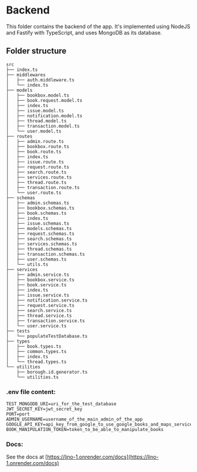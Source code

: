 # Backend

This folder contains the backend of the app. It's implemented using NodeJS and Fastify with TypeScript, and uses MongoDB as its database.

## Folder structure 

```
src
├── index.ts
├── middlewares
│   ├── auth.middleware.ts
│   └── index.ts
├── models
│   ├── bookbox.model.ts
│   ├── book.request.model.ts
│   ├── index.ts
│   ├── issue.model.ts
│   ├── notification.model.ts
│   ├── thread.model.ts
│   ├── transaction.model.ts
│   └── user.model.ts
├── routes
│   ├── admin.route.ts
│   ├── bookbox.route.ts
│   ├── book.route.ts
│   ├── index.ts
│   ├── issue.route.ts
│   ├── request.route.ts
│   ├── search.route.ts
│   ├── services.route.ts
│   ├── thread.route.ts
│   ├── transaction.route.ts
│   └── user.route.ts
├── schemas
│   ├── admin.schemas.ts
│   ├── bookbox.schemas.ts
│   ├── book.schemas.ts
│   ├── index.ts
│   ├── issue.schemas.ts
│   ├── models.schemas.ts
│   ├── request.schemas.ts
│   ├── search.schemas.ts
│   ├── services.schemas.ts
│   ├── thread.schemas.ts
│   ├── transaction.schemas.ts
│   ├── user.schemas.ts
│   └── utils.ts
├── services
│   ├── admin.service.ts
│   ├── bookbox.service.ts
│   ├── book.service.ts
│   ├── index.ts
│   ├── issue.service.ts
│   ├── notification.service.ts
│   ├── request.service.ts
│   ├── search.service.ts
│   ├── thread.service.ts
│   ├── transaction.service.ts
│   └── user.service.ts
├── tests
│   └── populateTestDatabase.ts
├── types
│   ├── book.types.ts
│   ├── common.types.ts
│   ├── index.ts
│   └── thread.types.ts
└── utilities
    ├── borough.id.generator.ts
    └── utilities.ts
```

### .env file content: 

```MONGODB_URI=uri_for_the_main_database
TEST_MONGODB_URI=uri_for_the_test_database
JWT_SECRET_KEY=jwt_secret_key
PORT=port
ADMIN_USERNAME=username_of_the_main_admin_of_the_app
GOOGLE_API_KEY=api_key_from_google_to_use_google_books_and_maps_services
BOOK_MANIPULATION_TOKEN=token_to_be_able_to_manipulate_books
```

### Docs:

See the docs at [https://lino-1.onrender.com/docs](https://lino-1.onrender.com/docs)
